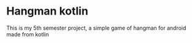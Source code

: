 # Hangman kotlin
 This is my 5th semester project, a simple game of hangman for android made from kotlin
